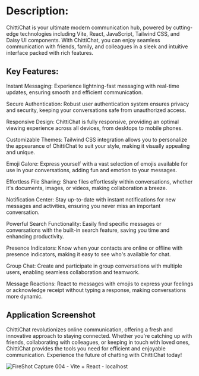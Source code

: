 # Description:
ChittiChat is your ultimate modern communication hub, powered by cutting-edge technologies including Vite, React, JavaScript, Tailwind CSS, and Daisy UI components. With ChittiChat, you can enjoy seamless communication with friends, family, and colleagues in a sleek and intuitive interface packed with rich features.

## Key Features:

Instant Messaging: Experience lightning-fast messaging with real-time updates, ensuring smooth and efficient communication.

Secure Authentication: Robust user authentication system ensures privacy and security, keeping your conversations safe from unauthorized access.

Responsive Design: ChittiChat is fully responsive, providing an optimal viewing experience across all devices, from desktops to mobile phones.

Customizable Themes: Tailwind CSS integration allows you to personalize the appearance of ChittiChat to suit your style, making it visually appealing and unique.

Emoji Galore: Express yourself with a vast selection of emojis available for use in your conversations, adding fun and emotion to your messages.

Effortless File Sharing: Share files effortlessly within conversations, whether it's documents, images, or videos, making collaboration a breeze.

Notification Center: Stay up-to-date with instant notifications for new messages and activities, ensuring you never miss an important conversation.

Powerful Search Functionality: Easily find specific messages or conversations with the built-in search feature, saving you time and enhancing productivity.

Presence Indicators: Know when your contacts are online or offline with presence indicators, making it easy to see who's available for chat.

Group Chat: Create and participate in group conversations with multiple users, enabling seamless collaboration and teamwork.

Message Reactions: React to messages with emojis to express your feelings or acknowledge receipt without typing a response, making conversations more dynamic.

## Application Screenshot

ChittiChat revolutionizes online communication, offering a fresh and innovative approach to staying connected. Whether you're catching up with friends, collaborating with colleagues, or keeping in touch with loved ones, ChittiChat provides the tools you need for efficient and enjoyable communication. Experience the future of chatting with ChittiChat today!

![FireShot Capture 004 - Vite + React - localhost](https://github.com/arpitgoswami/React-Chat-Room/assets/71710858/7bd9c663-8e4c-44f9-b7de-dff060dd3069)
